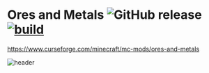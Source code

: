 # Ores and Metals ![GitHub release](https://img.shields.io/github/v/release/Coliwogg/Ores-and-Metals?display_name=release&include_prereleases&sort=date) [![build](https://github.com/Coliwogg/Ores-and-Metals/actions/workflows/check_build.yml/badge.svg)](https://github.com/Coliwogg/Ores-and-Metals/actions/workflows/check_build.yml)

https://www.curseforge.com/minecraft/mc-mods/ores-and-metals

![header](https://i.imgur.com/fBhqGdJ.png)
